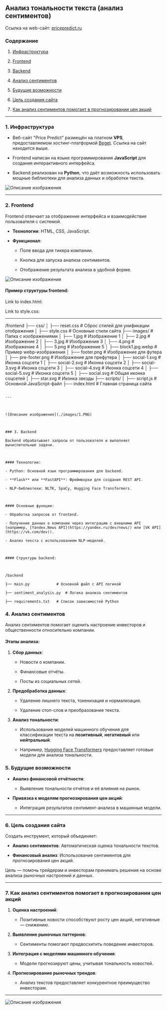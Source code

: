 ## Анализ тональности текста (анализ сентиментов)

Ссылка на web-сайт: [pricepredict.ru](https://pricepredict.ru/sentimennt_analysis/index.html)

### Содержание  



1. [Инфраструктура](#инфраструктура)  

2. [Frontend](#frontend)  

3. [Backend](#backend)  

4. [Анализ сентиментов](#анализ-сентиментов)  

5. [Будущие возможности](#будущие-возможности)  

6. [Цель создания сайта](#цель-создания-сайта)  

7. [Как анализ сентиментов помогает в прогнозировании цен акций](#как-анализ-сентиментов-помогает-в-прогнозировании-цен-акций)  



---



### 1. Инфраструктура  

- Веб-сайт "Price Predict" размещён на платном **VPS**, предоставляемом хостинг-платформой [Beget](https://beget.com/).  Ссылка на сайт находится выше.

- Frontend написан на языке программирования **JavaScript** для создания интерактивного интерфейса.  

- Backend реализован на **Python**, что даёт возможность использовать мощные библиотеки для анализа данных и обработки текста.  


![Описание изображения](./images/2.PNG)


---



### 2. Frontend  

Frontend отвечает за отображение интерфейса и взаимодействие пользователя с системой.  

- **Технологии**: HTML, CSS, JavaScript.  

- **Функционал**:  

  - Поле ввода для тикера компании.  

  - Кнопка для запуска анализа сентиментов.  

  - Отображение результата анализа в удобной форме.
    

![Описание изображения](./images/3.PNG)


#### Пример структуры frontend:

Link to index.html:

Link to style.css: 


---
/frontend
├── css/
│   ├── reset.css      # Сброс стилей для унификации отображения
│   ├── style.css      # Основные стили сайта
├── images/            # Папка с изображениями
│   ├── 1.jpg          # Изображение 1
│   ├── 2.jpg          # Изображение 2
│   ├── 3.jpg          # Изображение 3
│   ├── 4.png          # Изображение 4
│   ├── 5.png          # Изображение 5
│   ├── block1.jpg.webp # Пример webp-изображения
│   ├── footer.png     # Изображение для футера
│   ├── pre-footer.png # Изображение для префутера
│   ├── social-1.svg   # Иконка соцсети 1
│   ├── social-2.svg   # Иконка соцсети 2
│   ├── social-3.svg   # Иконка соцсети 3
│   ├── social-4.svg   # Иконка соцсети 4
│   ├── social-5.svg   # Иконка соцсети 5
│   ├── social.svg     # Общая иконка соцсетей
│   ├── star.svg       # Иконка звезды
├── scripts/
│   ├── script.js      # Основной JavaScript-файл
├── index.html         # Главная страница сайта
```

---



![Описание изображения](./images/1.PNG)



### 3. Backend  

Backend обрабатывает запросы от пользователя и выполняет вычислительные задачи.  



#### Технологии:  

- Python: Основной язык программирования для backend.  

- **Flask** или **FastAPI**: Фреймворки для создания REST API.  

- NLP-библиотеки: NLTK, SpaCy, Hugging Face Transformers.  



#### Основные функции:  

- Обработка запросов от frontend.  

- Получение данных о компании через интеграцию с внешними API (например, [Yandex.News API](https://yandex.ru/dev/news/) или [VK API](https://vk.com/dev)).  

- Анализ текста с использованием NLP-моделей.  



#### Структуры backend:



/backend

├── main.py            # Основной файл с API логикой

├── sentiment_analysis.py  # Логика анализа сентиментов

├── requirements.txt   # Список зависимостей Python

```



### 4. Анализ сентиментов  

Анализ сентиментов помогает оценить настроение инвесторов и общественности относительно компании.  



#### Этапы анализа:  

1. **Сбор данных**:  

   - Новости о компании.  

   - Финансовые отчёты.  

   - Посты из социальных сетей.  



2. **Предобработка данных**:  

   - Удаление лишнего текста, токенизация и нормализация.  

   - Удаление стоп-слов и преобразование текста.  



3. **Анализ тональности**:  

   - Использование моделей машинного обучения для классификации текста на **позитивный**, **негативный** или **нейтральный**.  

   - Например, [Hugging Face Transformers](https://huggingface.co/) предоставляет готовые модели для анализа тональности.  





### 5. Будущие возможности  

- **Анализ финансовой отчётности**:  

  - Выявление тональности отчётов и её влияния на рынок.  

- **Привязка к моделям прогнозирования цен акций**:  

  - Интеграция результатов сентимент-анализа в машинные модели.  



---





### 6. Цель создания сайта  

Создать инструмент, который объединяет:  

- **Анализ сентиментов**: Автоматическая оценка тональности текстов.  

- **Финансовый анализ**: Использование сентиментов для прогнозирования цен акций.  



Цель — помочь трейдерам и инвесторам принимать решения на основе анализа рыночных настроений и данных.



---



### 7. Как анализ сентиментов помогает в прогнозировании цен акций  

1. **Оценка настроений**:  

   - Позитивные новости способствуют росту цен акций, негативные — снижению.  



2. **Выявление рыночных паттернов**:  

   - Сентименты помогают предвосхитить поведение инвесторов.  



3. **Интеграция с моделями машинного обучения**:  

   - Модели прогнозируют цены, учитывая тональность новостей.  



4. **Прогнозирование рыночных трендов**:  

   - Анализ текстов предоставляет конкурентное преимущество инвесторам.  



--- 

![Описание изображения](./images/4.jpg)























